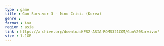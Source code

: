 ```yaml
---
type : game
title : Gun Survivor 3 - Dino Crisis (Korea)
genre : 
format : iso
region : asia
link : https://archive.org/download/PS2-ASIA-ROMS321COM/Gun%20Survivor%203%20-%20Dino%20Crisis%20%28Korea%29.7z
size : 1.1GB
---
```

